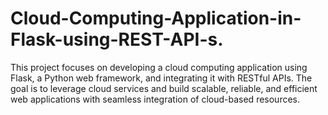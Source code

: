 # Cloud-Computing-Application-in-Flask-using-REST-API-s.
This project focuses on developing a cloud computing application using Flask, a Python web framework, and integrating it with RESTful APIs. The goal is to leverage cloud services and build scalable, reliable, and efficient web applications with seamless integration of cloud-based resources.
